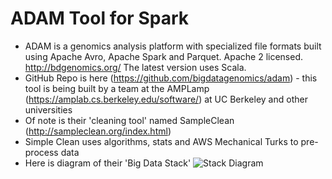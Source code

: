 # ADAM Tool for Spark

* ADAM is a genomics analysis platform with specialized file formats built using Apache Avro, Apache Spark and Parquet. Apache 2 licensed. http://bdgenomics.org/  The latest version uses Scala.
* GitHub Repo is here (https://github.com/bigdatagenomics/adam) - this tool is being built by a team at the AMPLamp (https://amplab.cs.berkeley.edu/software/) at UC Berkeley and other universities
* Of note is their 'cleaning tool' named SampleClean (http://sampleclean.org/index.html)
* Simple Clean uses algorithms, stats and AWS Mechanical Turks to pre-process data
* Here is diagram of their 'Big Data Stack'
![Stack Diagram](https://github.com/lynnlangit/TeamTeri/blob/master/Images/BigDataStackBerkeley.png)

